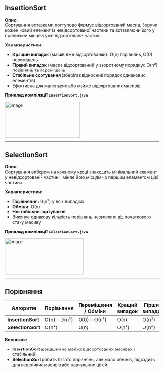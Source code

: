 ## InsertionSort

**Опис:**  
Сортування вставками поступово формує відсортований масив, беручи кожен новий елемент із невідсортованої частини та вставляючи його у правильне місце в уже відсортованій частині.

**Характеристики:**
- **Кращий випадок** (масив вже відсортований): O(n) порівнянь, O(0) переміщень  
- **Гірший випадок** (масив відсортований у зворотному порядку): O(n²) порівнянь та переміщень  
- **Стабільне сортування** (зберігає відносний порядок однакових елементів)  
- Ефективна для маленьких або майже відсортованих масивів  

**Приклад компіляції `InsertionSort.java`**  

<img width="244" height="116" alt="image" src="https://github.com/user-attachments/assets/60765860-c3a4-468b-b079-3e3617bfd9b7" />

---

## SelectionSort

**Опис:**  
Сортування вибором на кожному кроці знаходить мінімальний елемент у невідсортованій частині і міняє його місцями з першим елементом цієї частини.

**Характеристики:**
- **Порівняння:** O(n²) у всіх випадках  
- **Обміни:** O(n)  
- **Нестабільне сортування**  
- Виконує однакову кількість порівнянь незалежно від початкового стану масиву

**Приклад компіляції `SelectionSort.java`**  

<img width="258" height="117" alt="image" src="https://github.com/user-attachments/assets/89efd148-7305-422b-9ab4-155d0f7d8a23" />


---

## Порівняння

| Алгоритм            | Порівняння     | Переміщення / Обміни | Кращий випадок | Гірший випадок | Стабільність |
|---|---|---|---|---|---|
| **InsertionSort**   | O(n) – O(n²)| O(0) – O(n²)| O(n)| O(n²)| Так|
| **SelectionSort**   | O(n²)| O(n)| O(n²)| O(n²)| Ні|

**Висновок:**  
- **InsertionSort** швидший на майже відсортованих масивах і стабільний.  
- **SelectionSort** робить багато порівнянь, але мало обмінів, підходить для невеликих масивів або навчальних цілей.

